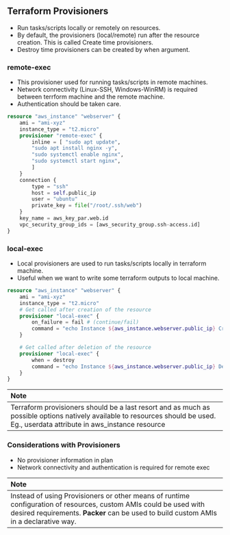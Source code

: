 ## Terraform Provisioners
- Run tasks/scripts locally or remotely on resources.
- By default, the provisioners (local/remote) run after the resource creation. This is called Create time provisioners.
- Destroy time provisioners can be created by when argument. 
### remote-exec
- This provisioner used for running tasks/scripts in remote machines. 
- Network connectivity (Linux-SSH, Windows-WinRM) is required between terrform machine and the remote machine. 
- Authentication should be taken care.

```terraform
resource "aws_instance" "webserver" {
    ami = "ami-xyz"
    instance_type = "t2.micro"
    provisioner "remote-exec" {
        inline = [ "sudo apt update",
        "sudo apt install nginx -y",
        "sudo systemctl enable nginx",
        "sudo systemctl start nginx",
        ]
    }
    connection {
        type = "ssh"
        host = self.public_ip
        user = "ubuntu"
        private_key = file("/root/.ssh/web")
    }
    key_name = aws_key_par.web.id
    vpc_security_group_ids = [aws_security_group.ssh-access.id]
}

```

### local-exec
- Local provisioners are used to run tasks/scripts locally in terraform machine.
- Useful when we want to write some terraform outputs to local machine.

```terraform
resource "aws_instance" "webserver" {
    ami = "ami-xyz"
    instance_type = "t2.micro"
    # Get called after creation of the resource
    provisioner "local-exec" {
        on_failure = fail # (continue/fail)
        command = "echo Instance ${aws_instance.webserver.public_ip} Created! > /tmp/instance_state.txt"
    }

    # Get called after deletion of the resource
    provisioner "local-exec" {
        when = destroy
        command = "echo Instance ${aws_instance.webserver.public_ip} Destroyed! > /tmp/instance_state.txt"
    }
}
```
|Note|
|:----|
|Terraform provisioners should be a last resort and as much as possible options natively available to resources should be used. Eg., userdata attribute in aws_instance resource|

### Considerations with Provisioners
- No provisioner information in plan
- Network connectivity and authentication is required for remote exec

|Note|
|:----|
|Instead of using Provisioners or other means of runtime configuration of resources, custom AMIs could be used with desired requirements. **Packer** can be used to build custom AMIs in a declarative way.|
